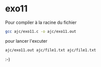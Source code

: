 # exo11


Pour compiler à la racine du fichier

```bash
gcc ajc/exo11.c -o ajc/exo11.out
```

pour lancer l'excuter

```bash
ajc/exo11.out ajc/file1.txt ajc/file1.txt 
```

:-)
